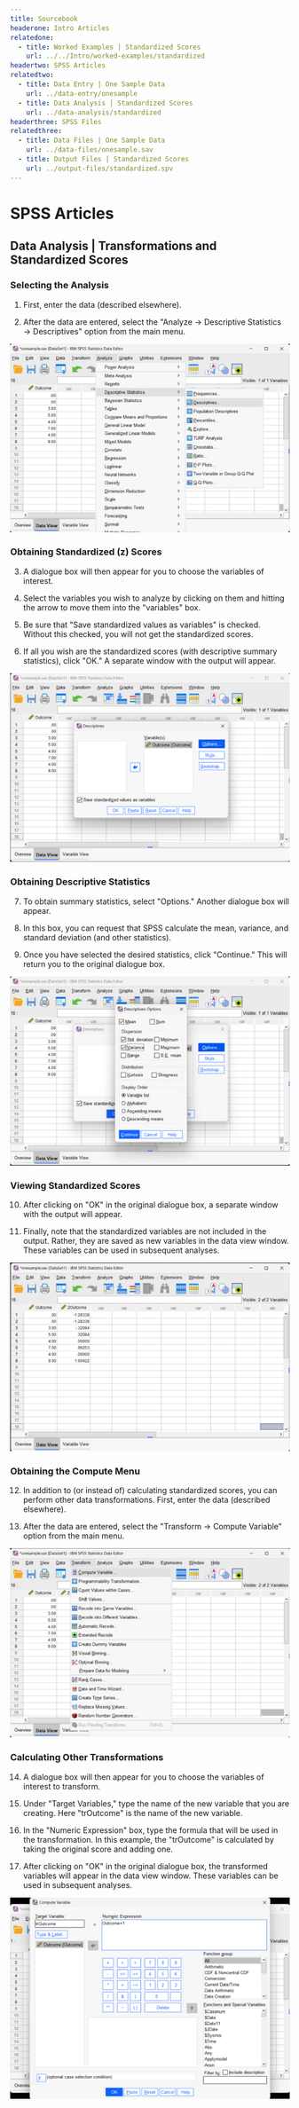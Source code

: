 ```yaml
---
title: Sourcebook
headerone: Intro Articles
relatedone:
  - title: Worked Examples | Standardized Scores
    url: ../../Intro/worked-examples/standardized
headertwo: SPSS Articles
relatedtwo:
  - title: Data Entry | One Sample Data
    url: ../data-entry/onesample
  - title: Data Analysis | Standardized Scores
    url: ../data-analysis/standardized
headerthree: SPSS Files
relatedthree:
  - title: Data Files | One Sample Data
    url: ../data-files/onesample.sav
  - title: Output Files | Standardized Scores
    url: ../output-files/standardized.spv
---
```


# SPSS Articles

## Data Analysis | Transformations and Standardized Scores 

### Selecting the Analysis 

1. First, enter the data (described elsewhere). 

2. After the data are entered, select the "Analyze → Descriptive Statistics → Descriptives" option from the main menu. 

<p align="center"><kbd><img src="standardized1.png"></kbd></p>

### Obtaining Standardized (z) Scores 

3. A dialogue box will then appear for you to choose the variables of interest. 

4. Select the variables you wish to analyze by clicking on them and hitting the arrow to move them into the "variables" box. 

5. Be sure that "Save standardized values as variables" is checked. Without this checked, you will not get the standardized scores. 

6. If all you wish are the standardized scores (with descriptive summary statistics), click "OK." A separate window with the output will appear.

<p align="center"><kbd><img src="standardized2.png"></kbd></p>

### Obtaining Descriptive Statistics

7. To obtain summary statistics, select "Options." Another dialogue box will appear.

8. In this box, you can request that SPSS calculate the mean, variance, and standard deviation (and other statistics). 

9. Once you have selected the desired statistics, click "Continue." This will return you to the original dialogue box.

<p align="center"><kbd><img src="standardized3.png"></kbd></p>

### Viewing Standardized Scores  

10. After clicking on "OK" in the original dialogue box, a separate window with the output will appear.

11. Finally, note that the standardized variables are not included in the output. Rather, they are saved as new variables in the data view window. These variables can be used in subsequent analyses.

<p align="center"><kbd><img src="standardized4.png"></kbd></p>

### Obtaining the Compute Menu

12. In addition to (or instead of) calculating standardized scores, you can perform other data transformations. First, enter the data (described elsewhere).

13. After the data are entered, select the "Transform → Compute Variable" option from the main menu.

<p align="center"><kbd><img src="standardized5.png"></kbd></p>

### Calculating Other Transformations 

 14. A dialogue box will then appear for you to choose the variables of interest to transform.

 15. Under "Target Variables," type the name of the new variable that you are creating. Here "trOutcome" is the name of the new variable.

 16. In the "Numeric Expression" box, type the formula that will be used in the transformation. In this example, the "trOutcome" is calculated by taking the original score and adding one.

 17. After clicking on "OK" in the original dialogue box, the transformed variables will appear in the data view window. These variables can be used in subsequent analyses. 

<p align="center"><kbd><img src="standardized6.png"></kbd></p>
